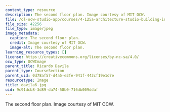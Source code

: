 ```yaml
---
content_type: resource
description: The second floor plan. Image courtesy of MIT OCW.
file: /ol-ocw-studio-app/courses/4-125a-architecture-studio-building-in-landscapes-fall-2005/9c91dcb83d89da7458b0716db009ddaf_davila6.jpg
file_size: 42256
file_type: image/jpeg
image_metadata:
  caption: The second floor plan.
  credit: Image courtesy of MIT OCW.
  image-alt: The second floor plan.
learning_resource_types: []
license: https://creativecommons.org/licenses/by-nc-sa/4.0/
ocw_type: OCWImage
parent_title: Ricardo Davila
parent_type: CourseSection
parent_uid: 0d78af57-d4a5-e3fe-941f-443cf19e1d7e
resourcetype: Image
title: davila6.jpg
uid: 9c91dcb8-3d89-da74-58b0-716db009ddaf
---
```

The second floor plan. Image courtesy of MIT OCW.
